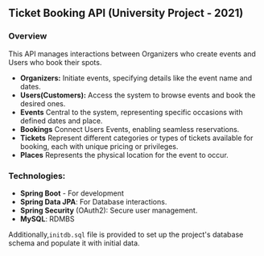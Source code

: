 ## Ticket Booking API (University Project - 2021)

### Overview
This API manages interactions between Organizers who create events and Users who book their spots.

- **Organizers:** Initiate events, specifying details like the event name and dates.
- **Users(Customers):** Access the system to browse events and book the desired ones.
- **Events** Central to the system, representing specific occasions with defined dates and place.
- **Bookings** Connect Users Events, enabling seamless reservations.
- **Tickets** Represent different categories or types of tickets available for booking, each with unique pricing or privileges.
- **Places** Represents the physical location for the event to occur.

### Technologies:
- **Spring Boot** - For development
- **Spring Data JPA**: For Database interactions.
- **Spring Security** (OAuth2): Secure user management.
- **MySQL**: RDMBS

Additionally,`initdb.sql` file is provided to set up the project's database schema and populate it with initial data.
